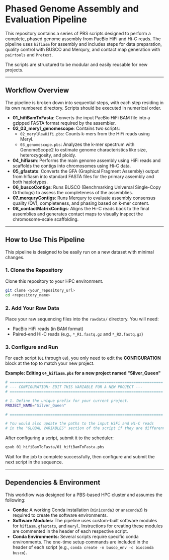 # Phased Genome Assembly and Evaluation Pipeline

This repository contains a series of PBS scripts designed to perform a complete, phased genome assembly from PacBio HiFi and Hi-C reads. The pipeline uses `hifiasm` for assembly and includes steps for data preparation, quality control with BUSCO and Merqury, and contact map generation with `pairtools` and `Pretext`.

The scripts are structured to be modular and easily reusable for new projects.

---

## Workflow Overview

The pipeline is broken down into sequential steps, with each step residing in its own numbered directory. Scripts should be executed in numerical order.

-   **01_hifiBamToFasta**: Converts the input PacBio HiFi BAM file into a gzipped FASTA format required by the assembler.
-   **02_03_meryl_genomescope**: Contains two scripts:
    -   `02_merylRawHifi.pbs`: Counts k-mers from the HiFi reads using Meryl.
    -   `03_genomescope.pbs`: Analyzes the k-mer spectrum with GenomeScope2 to estimate genome characteristics like size, heterozygosity, and ploidy.
-   **04_hifiasm**: Performs the main genome assembly using HiFi reads and scaffolds the contigs into chromosomes using Hi-C data.
-   **05_gfastats**: Converts the GFA (Graphical Fragment Assembly) output from hifiasm into standard FASTA files for the primary assembly and both haplotypes.
-   **06_buscoContigs**: Runs BUSCO (Benchmarking Universal Single-Copy Orthologs) to assess the completeness of the assemblies.
-   **07_merquryContigs**: Runs Merqury to evaluate assembly consensus quality (QV), completeness, and phasing based on k-mer content.
-   **08_contactMatrixContigs**: Aligns the Hi-C reads back to the final assemblies and generates contact maps to visually inspect the chromosome-scale scaffolding.

---

## How to Use This Pipeline

This pipeline is designed to be easily run on a new dataset with minimal changes.

### 1. Clone the Repository

Clone this repository to your HPC environment.

```bash
git clone <your_repository_url>
cd <repository_name>
```

### 2. Add Your Raw Data

Place your raw sequencing files into the `rawdata/` directory. You will need:
-   PacBio HiFi reads (in BAM format)
-   Paired-end Hi-C reads (e.g., `*_R1.fastq.gz` and `*_R2.fastq.gz`)

### 3. Configure and Run

For each script (`01` through `08`), you only need to edit the **CONFIGURATION** block at the top to match your new project.

**Example: Editing `04_hifiasm.pbs` for a new project named "Silver_Queen"**
```bash
# ====================================================================
# --- CONFIGURATION: EDIT THIS VARIABLE FOR A NEW PROJECT ---
# ====================================================================

# 1. Define the unique prefix for your current project.
PROJECT_NAME="Silver_Queen"

# ====================================================================

# You would also update the paths to the input HiFi and Hi-C reads
# in the "GLOBAL VARIABLES" section of the script if they are different.
```

After configuring a script, submit it to the scheduler:
```bash
qsub 01_hifiBamToFasta/01_hifiBamToFasta.pbs
```
Wait for the job to complete successfully, then configure and submit the next script in the sequence.

---

## Dependencies & Environment

This workflow was designed for a PBS-based HPC cluster and assumes the following:

-   **Conda:** A working Conda installation (`miniconda3` or `anaconda3`) is required to create the software environments.
-   **Software Modules:** The pipeline uses custom-built software modules for `hifiasm`, `gfastats`, and `meryl`. Instructions for creating these modules are commented in the header of each respective script.
-   **Conda Environments:** Several scripts require specific conda environments. The one-time setup commands are included in the header of each script (e.g., `conda create -n busco_env -c bioconda busco`).
